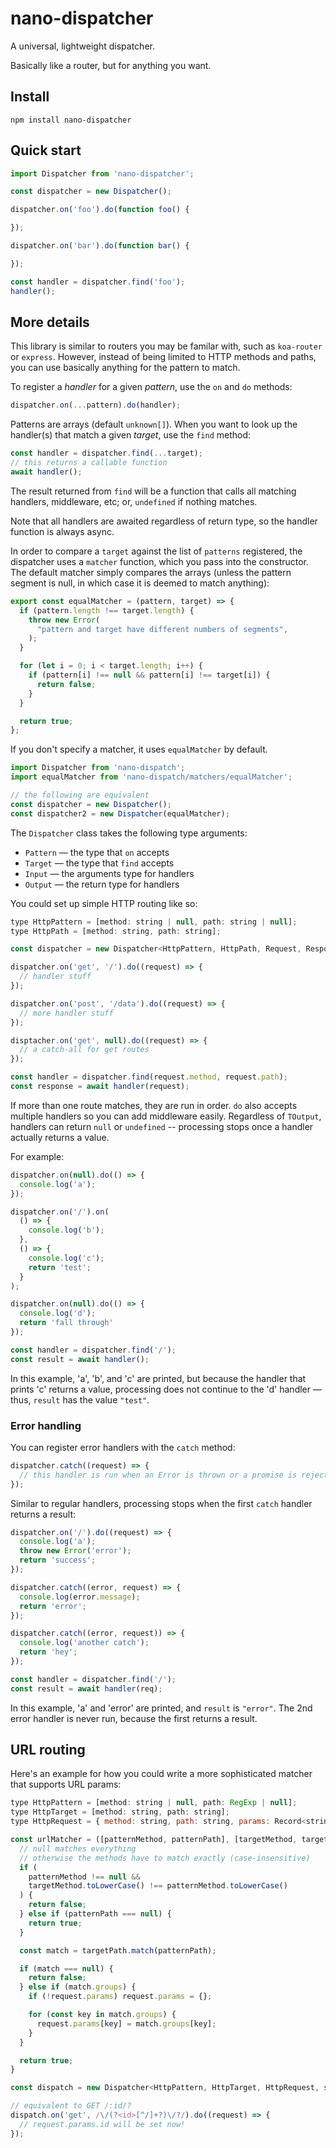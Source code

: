 # nano-dispatcher

A universal, lightweight dispatcher.

Basically like a router, but for anything you want.

## Install

```
npm install nano-dispatcher
```

## Quick start

```js
import Dispatcher from 'nano-dispatcher';

const dispatcher = new Dispatcher();

dispatcher.on('foo').do(function foo() {

});

dispatcher.on('bar').do(function bar() {

});

const handler = dispatcher.find('foo');
handler();
```

## More details

This library is similar to routers you may be familar with, such as `koa-router`
or `express`. However, instead of being limited to HTTP methods and paths, you
can use basically anything for the pattern to match.

To register a _handler_ for a given _pattern_, use the `on` and `do` methods:

```js
dispatcher.on(...pattern).do(handler);
```

Patterns are arrays (default `unknown[]`). When you want to look up the handler(s)
that match a given _target_, use the `find` method:

```js
const handler = dispatcher.find(...target);
// this returns a callable function
await handler();
```

The result returned from `find` will be a function that calls all matching handlers,
middleware, etc; or, `undefined` if nothing matches.

Note that all handlers are awaited regardless of return type, so the handler function
is always async.

In order to compare a `target` against the list of `patterns` registered, the
dispatcher uses a `matcher` function, which you pass into the constructor. The
default matcher simply compares the arrays (unless the pattern segment is null,
in which case it is deemed to match anything):

```js
export const equalMatcher = (pattern, target) => {
  if (pattern.length !== target.length) {
    throw new Error(
      "pattern and target have different numbers of segments",
    );
  }

  for (let i = 0; i < target.length; i++) {
    if (pattern[i] !== null && pattern[i] !== target[i]) {
      return false;
    }
  }

  return true;
};
```

If you don't specify a matcher, it uses `equalMatcher` by default.

```js
import Dispatcher from 'nano-dispatch';
import equalMatcher from 'nano-dispatch/matchers/equalMatcher';

// the following are equivalent
const dispatcher = new Dispatcher();
const dispatcher2 = new Dispatcher(equalMatcher);
```

The `Dispatcher` class takes the following type arguments:

- `Pattern` — the type that `on` accepts
- `Target` — the type that `find` accepts
- `Input` — the arguments type for handlers
- `Output` — the return type for handlers

You could set up simple HTTP routing like so:

```js
type HttpPattern = [method: string | null, path: string | null];
type HttpPath = [method: string, path: string];

const dispatcher = new Dispatcher<HttpPattern, HttpPath, Request, Response>();

dispatcher.on('get', '/').do((request) => {
  // handler stuff
});

dispatcher.on('post', '/data').do((request) => {
  // more handler stuff
});

disptacher.on('get', null).do((request) => {
  // a catch-all for get routes
});

const handler = dispatcher.find(request.method, request.path);
const response = await handler(request);
```

If more than one route matches, they are run in order. `do` also accepts
multiple handlers so you can add middleware easily. Regardless of `TOutput`,
handlers can return `null` or `undefined` -- processing stops once a handler
actually returns a value.

For example:

``` js
dispatcher.on(null).do(() => {
  console.log('a');
});

dispatcher.on('/').on(
  () => {
    console.log('b');
  },
  () => {
    console.log('c');
    return 'test';
  }
);

dispatcher.on(null).do(() => {
  console.log('d');
  return 'fall through'
});

const handler = dispatcher.find('/');
const result = await handler();
```

In this example, 'a', 'b', and 'c' are printed, but because the handler that
prints 'c' returns a value, processing does not continue to the 'd' handler —
thus, `result` has the value `"test"`.

### Error handling

You can register error handlers with the `catch` method:

```js
dispatcher.catch((request) => {
  // this handler is run when an Error is thrown or a promise is rejected
});
```

Similar to regular handlers, processing stops when the first `catch` handler
returns a result:

```js
dispatcher.on('/').do((request) => {
  console.log('a');
  throw new Error('error');
  return 'success';
});

dispatcher.catch((error, request) => {
  console.log(error.message);
  return 'error';
});

dispatcher.catch((error, request)) => {
  console.log('another catch');
  return 'hey';
});

const handler = dispatcher.find('/');
const result = await handler(req);
```

In this example, 'a' and 'error' are printed, and `result` is `"error"`. The 2nd
error handler is never run, because the first returns a result.

## URL routing

Here's an example for how you could write a more sophisticated matcher that supports URL params:

```js
type HttpPattern = [method: string | null, path: RegExp | null];
type HttpTarget = [method: string, path: string];
type HttpRequest = { method: string, path: string, params: Record<string, string> };

const urlMatcher = ([patternMethod, patternPath], [targetMethod, targetPath], request) => {
  // null matches everything
  // otherwise the methods have to match exactly (case-insensitive)
  if (
    patternMethod !== null &&
    targetMethod.toLowerCase() !== patternMethod.toLowerCase()
  ) {
    return false;
  } else if (patternPath === null) {
    return true;
  }

  const match = targetPath.match(patternPath);

  if (match === null) {
    return false;
  } else if (match.groups) {
    if (!request.params) request.params = {};

    for (const key in match.groups) {
      request.params[key] = match.groups[key];
    }
  }

  return true;
}

const dispatch = new Dispatcher<HttpPattern, HttpTarget, HttpRequest, string>(urlMatcher);

// equivalent to GET /:id/?
dispatch.on('get', /\/(?<id>[^/]+?)\/?/).do((request) => {
  // request.params.id will be set now!
});
```
